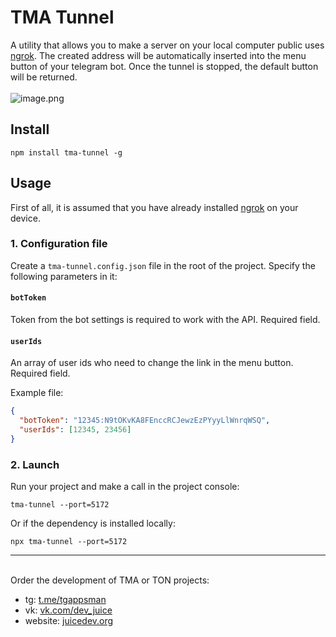 # TMA Tunnel
A utility that allows you to make a server on your local computer public uses [ngrok](https://ngrok.com/docs/getting-started/). The created address will be automatically inserted into the menu button of your telegram bot. Once the tunnel is stopped, the default button will be returned.
\
\
![image.png](https://i.postimg.cc/mgpgHpYv/min.png)
## Install
```shell
npm install tma-tunnel -g
```
## Usage

First of all, it is assumed that you have already installed [ngrok](https://ngrok.com/docs/getting-started/) on your device.

### 1. Configuration file
Create a `tma-tunnel.config.json` file in the root of the project. Specify the following parameters in it:
#### `botToken`
Token from the bot settings is required to work with the API. Required field.
#### `userIds`
An array of user ids who need to change the link in the menu button. Required field.

Example file:
```json
{
  "botToken": "12345:N9tOKvKA8FEnccRCJewzEzPYyyLlWnrqWSQ",
  "userIds": [12345, 23456]
}
```
### 2. Launch
Run your project and make a call in the project console:
```shell
tma-tunnel --port=5172
```
Or if the dependency is installed locally:
```shell
npx tma-tunnel --port=5172
```

---
\
Order the development of TMA or TON projects:

* tg: [t.me/tgappsman](t.me/tgappsman)
* vk: [vk.com/dev_juice](vk.com/dev_juice)
* website: [juicedev.org](juicedev.org)
